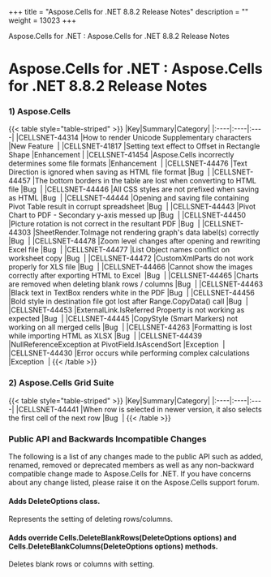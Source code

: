 +++
title = "Aspose.Cells for .NET 8.8.2 Release Notes" 
description = "" 
weight = 13023 
+++

Aspose.Cells for .NET : Aspose.Cells for .NET 8.8.2 Release Notes  

# Aspose.Cells for .NET : Aspose.Cells for .NET 8.8.2 Release Notes


### 1) Aspose.Cells

{{< table style="table-striped" >}}
|Key|Summary|Category|
|:----|:----|:----|
|CELLSNET-44314  |How to render Unicode Supplementary characters  |New Feature   |
|CELLSNET-41817  |Setting text effect to Offset in Rectangle Shape  |Enhancement  |
|CELLSNET-41454  |Aspose.Cells incorrectly determines some file formats  |Enhancement   |
|CELLSNET-44476  |Text Direction is ignored when saving as HTML file format  |Bug   |
|CELLSNET-44457  |The bottom borders in the table are lost when converting to HTML file  |Bug   |
|CELLSNET-44446  |All CSS styles are not prefixed when saving as HTML  |Bug   |
|CELLSNET-44444  |Opening and saving file containing Pivot Table result in corrupt spreadsheet  |Bug   |
|CELLSNET-44443  |Pivot Chart to PDF - Secondary y-axis messed up  |Bug   |
|CELLSNET-44450  |Picture rotation is not correct in the resultant PDF  |Bug   |
|CELLSNET-44303  |SheetRender.ToImage not rendering graph's data label(s) correctly  |Bug   |
|CELLSNET-44478  |Zoom level changes after opening and rewriting Excel file  |Bug   |
|CELLSNET-44477  |List Object names conflict on worksheet copy  |Bug   |
|CELLSNET-44472  |CustomXmlParts do not work properly for XLS file  |Bug   |
|CELLSNET-44466  |Cannot show the images correctly after exporting HTML to Excel   |Bug   |
|CELLSNET-44465  |Charts are removed when deleting blank rows / columns  |Bug   |
|CELLSNET-44463  |Black text in TextBox renders white in the PDF  |Bug   |
|CELLSNET-44456  |Bold style in destination file got lost after Range.CopyData() call  |Bug   |
|CELLSNET-44453  |ExternalLink.IsReferred Property is not working as expected  |Bug   |
|CELLSNET-44445  |CopyStyle (Smart Markers) not working on all merged cells  |Bug   |
|CELLSNET-44263  |Formatting is lost while importing HTML as XLSX  |Bug   |
|CELLSNET-44439  |NullReferenceException at PivotField.IsAscendSort  |Exception   |
|CELLSNET-44430  |Error occurs while performing complex calculations  |Exception   |
{{< /table >}}

### 2) Aspose.Cells Grid Suite

{{< table style="table-striped" >}}
|Key|Summary|Category|
|:----|:----|:----|
|CELLSNET-44441  |When row is selected in newer version, it also selects the first cell of the next row  |Bug   |
{{< /table >}}

### Public API and Backwards Incompatible Changes

The following is a list of any changes made to the public API such as added, renamed, removed or deprecated members as well as any non-backward compatible change made to Aspose.Cells for .NET. If you have concerns about any change listed, please raise it on the Aspose.Cells support forum.

#### Adds DeleteOptions class.

Represents the setting of deleting rows/columns.

#### Adds override Cells.DeleteBlankRows(DeleteOptions options) and Cells.DeleteBlankColumns(DeleteOptions options) methods.

Deletes blank rows or columns with setting.

